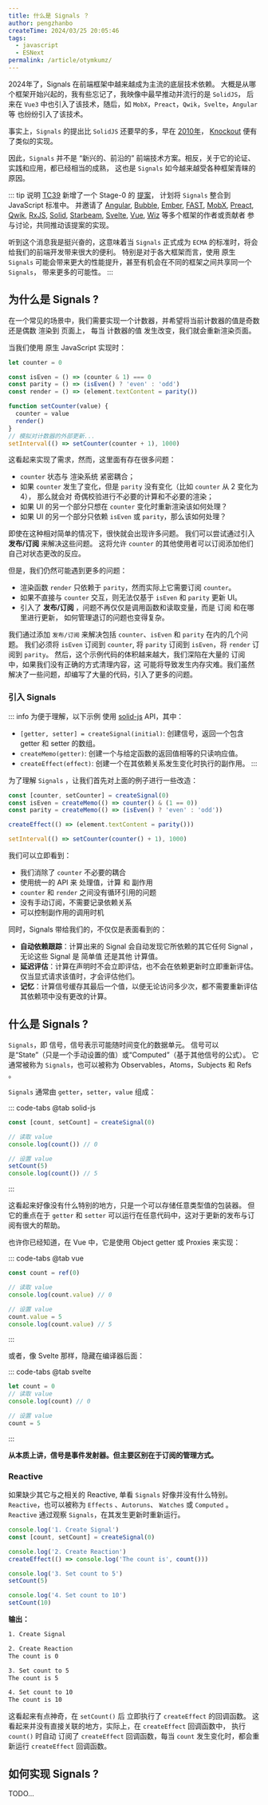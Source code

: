 ```yaml
---
title: 什么是 Signals ？
author: pengzhanbo
createTime: 2024/03/25 20:05:46
tags:
  - javascript
  - ESNext
permalink: /article/otymkumz/
---
```


2024年了，Signals 在前端框架中越来越成为主流的底层技术依赖。
大概是从哪个框架开始兴起的，我有些忘记了，我映像中最早推动并流行的是 `SolidJS`，
后来在 `Vue3` 中也引入了该技术，随后，如 `MobX`，`Preact`，`Qwik`，`Svelte`，`Angular` 等
也纷纷引入了该技术。

<!-- more -->

事实上，`Signals` 的提出比 `SolidJS` 还要早的多，早在 [2010年](https://blog.stevensanderson.com/2010/07/05/introducing-knockout-a-ui-library-for-javascript/)，
[Knockout](https://knockoutjs.com/) 便有了类似的实现。

因此，`Signals` 并不是 “新兴的、前沿的” 前端技术方案。相反，关于它的论证、实践和应用，都已经相当的成熟，
这也是 `Signals` 如今越来越受各种框架青睐的原因。

::: tip 说明
[TC39](https://tc39.es/) 新增了一个 Stage-0 的 [提案](https://github.com/proposal-signals/proposal-signals)，
计划将 `Signals` 整合到 JavaScript 标准中。
并邀请了 [Angular](https://angular.io/), [Bubble](https://bubble.io/), [Ember](https://emberjs.com/),
[FAST](https://www.fast.design/), [MobX](https://mobx.js.org/), [Preact](https://preactjs.com/),
[Qwik](https://qwik.dev/), [RxJS](https://rxjs.dev/), [Solid](https://www.solidjs.com/),
[Starbeam](https://www.starbeamjs.com/), [Svelte](https://svelte.dev/),
[Vue](https://vuejs.org/), [Wiz](https://blog.angular.io/angular-and-wiz-are-better-together-91e633d8cd5a)
等多个框架的作者或贡献者 参与讨论，共同推动该提案的实现。

听到这个消息我是挺兴奋的，这意味着当 `Signals` 正式成为 `ECMA` 的标准时，将会给我们的前端开发带来很大的便利。
特别是对于各大框架而言，使用 原生 `Signals` 可能会带来更大的性能提升，甚至有机会在不同的框架之间共享同一个 `Signals`，
带来更多的可能性。
:::

## 为什么是 Signals ?

在一个常见的场景中，我们需要实现一个计数器，并希望将当前计数器的值是奇数还是偶数 渲染到 页面上，
每当 计数器的值 发生改变，我们就会重新渲染页面。

当我们使用 原生 JavaScript 实现时：

```js
let counter = 0

const isEven = () => (counter & 1) === 0
const parity = () => (isEven() ? 'even' : 'odd')
const render = () => (element.textContent = parity())

function setCounter(value) {
  counter = value
  render()
}
// 模拟对计数器的外部更新...
setInterval(() => setCounter(counter + 1), 1000)
```

这看起来实现了需求，然而，这里面有存在很多问题：

- `counter` 状态与 渲染系统 紧密耦合；
- 如果 `counter` 发生了变化，但是 `parity` 没有变化（比如 `counter` 从 2 变化为 4），
  那么就会对 奇偶校验进行不必要的计算和不必要的渲染；
- 如果 UI 的另一个部分只想在 `counter` 变化时重新渲染该如何处理？
- 如果 UI 的另一个部分只依赖 `isEven` 或 `parity`，那么该如何处理？

即使在这种相对简单的情况下，很快就会出现许多问题。
我们可以尝试通过引入 **发布/订阅** 来解决这些问题。
这将允许 `counter` 的其他使用者可以订阅添加他们自己对状态更改的反应。

但是，我们仍然可能遇到更多的问题：

- 渲染函数 `render` 只依赖于 `parity`，然而实际上它需要订阅 `counter`。
- 如果不直接与 `counter` 交互，则无法仅基于 `isEven` 和 `parity` 更新 UI。
- 引入了 **发布/订阅** ，问题不再仅仅是调用函数和读取变量，而是 订阅 和在哪里进行更新，
  如何管理退订的问题也变得复杂。

我们通过添加 `发布/订阅` 来解决包括 `counter`、`isEven` 和 `parity` 在内的几个问题。
我们必须将 `isEven` 订阅到 `counter`, 将 `parity` 订阅到 `isEven`，将 `render` 订阅到 `parity`。
然后，这个示例代码的体积越来越大，我们深陷在大量的 订阅 中，如果我们没有正确的方式清理内容，这
可能将导致发生内存灾难。我们虽然解决了一些问题，却编写了大量的代码，引入了更多的问题。

### 引入 Signals

::: info
为便于理解，以下示例 使用 [solid-js](https://www.solidjs.com/docs/latest/api) API，其中：

- `[getter, setter] = createSignal(initial)`: 创建信号，返回一个包含 getter 和 setter 的数组。
- `createMemo(getter)`: 创建一个与给定函数的返回值相等的只读响应值。
- `createEffect(effect)`: 创建一个在其依赖关系发生变化时执行的副作用。
  :::

为了理解 `Signals` ，让我们首先对上面的例子进行一些改造：

```ts
const [counter, setCounter] = createSignal(0)
const isEven = createMemo(() => counter() & (1 == 0))
const parity = createMemo(() => (isEven() ? 'even' : 'odd'))

createEffect(() => (element.textContent = parity()))

setInterval(() => setCounter(counter() + 1), 1000)
```

我们可以立即看到：

- 我们消除了 `counter` 不必要的耦合
- 使用统一的 API 来 处理值，计算 和 副作用
- `counter` 和 `render` 之间没有循环引用的问题
- 没有手动订阅，不需要记录依赖关系
- 可以控制副作用的调用时机

同时，Signals 带给我们的，不仅仅是表面看到的：

- **自动依赖跟踪**：计算出来的 Signal 会自动发现它所依赖的其它任何 Signal ，无论这些 Signal 是 简单值 还是其他 计算值。
- **延迟评估**：计算在声明时不会立即评估，也不会在依赖更新时立即重新评估。仅当显式请求该值时，才会评估他们。
- **记忆**：计算信号缓存其最后一个值，以便无论访问多少次，都不需要重新评估其依赖项中没有更改的计算。

## 什么是 Signals ?

`Signals`，即 信号，信号表示可能随时间变化的数据单元。
信号可以是“State”（只是一个手动设置的值）或“Computed”（基于其他信号的公式）。
它 通常被称为 `Signals`，也可以被称为 Observables，Atoms，Subjects 和 Refs 。

`Signals` 通常由 `getter`，`setter`，`value` 组成：

::: code-tabs
@tab solid-js

```ts
const [count, setCount] = createSignal(0)

// 读取 value
console.log(count()) // 0

// 设置 value
setCount(5)
console.log(count()) // 5
```

:::

这看起来好像没有什么特别的地方，只是一个可以存储任意类型值的包装器。
但它的重点在于 `getter` 和 `setter` 可以运行在任意代码中，这对于更新的发布与订阅有很大的帮助。

也许你已经知道，在 Vue 中，它是使用 Object getter 或 Proxies 来实现：

::: code-tabs
@tab vue

```ts
const count = ref(0)

// 读取 value
console.log(count.value) // 0

// 设置 value
count.value = 5
console.log(count.value) // 5
```

:::

或者，像 Svelte 那样，隐藏在编译器后面：

::: code-tabs
@tab svelte

```ts
let count = 0
// 读取 value
console.log(count) // 0

// 设置 value
count = 5
```

:::

**从本质上讲，信号是事件发射器。但主要区别在于订阅的管理方式。**

### Reactive

如果缺少其它与之相关的 Reactive, 单看 `Signals` 好像并没有什么特别。
`Reactive`，也可以被称为 `Effects` 、`Autoruns`、 `Watches` 或 `Computed` 。
`Reactive` 通过观察 `Signals`，在其发生更新时重新运行。

```ts
console.log('1. Create Signal')
const [count, setCount] = createSignal(0)

console.log('2. Create Reaction')
createEffect(() => console.log('The count is', count()))

console.log('3. Set count to 5')
setCount(5)

console.log('4. Set count to 10')
setCount(10)
```

**输出：**

```txt
1. Create Signal

2. Create Reaction
The count is 0

3. Set count to 5
The count is 5

4. Set count to 10
The count is 10
```

这看起来有点神奇，在 `setCount()` 后 立即执行了 `createEffect` 的回调函数。
这看起来并没有直接关联的地方，实际上，在 `createEffect` 回调函数中， 执行 `count()` 时自动
订阅了 `createEffect` 回调函数，每当 `count` 发生变化时，都会重新运行 `createEffect` 回调函数。

## 如何实现 Signals ?

TODO...

<!-- https://dev.to/ryansolid/a-hands-on-introduction-to-fine-grained-reactivity-3ndf -->

